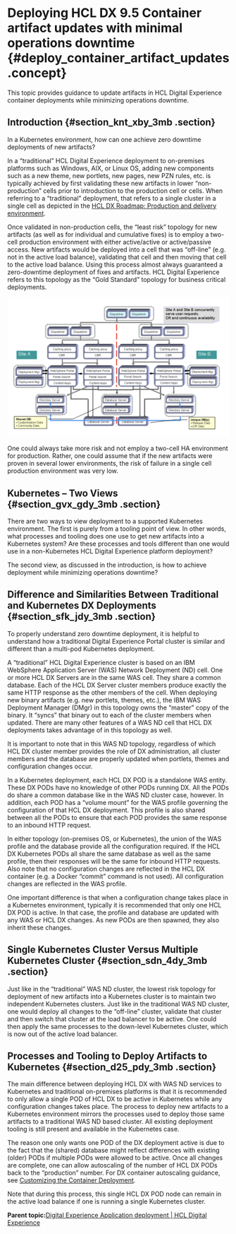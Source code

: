 # Deploying HCL DX 9.5 Container artifact updates with minimal operations downtime {#deploy_container_artifact_updates .concept}

This topic provides guidance to update artifacts in HCL Digital Experience container deployments while minimizing operations downtime.

## Introduction {#section_knt_xby_3mb .section}

In a Kubernetes environment, how can one achieve zero downtime deployments of new artifacts?

In a “traditional” HCL Digital Experience deployment to on-premises platforms such as Windows, AIX, or Linux OS, adding new components such as a new theme, new portlets, new pages, new PZN rules, etc. is typically achieved by first validating these new artifacts in lower “non-production” cells prior to introduction to the production cell or cells. When referring to a “traditional” deployment, that refers to a single cluster in a single cell as depicted in the [HCL DX Roadmap: Production and delivery environment](../install/rm_production_cluster.html).

Once validated in non-production cells, the “least risk” topology for new artifacts \(as well as for individual and cumulative fixes\) is to employ a two-cell production environment with either active/active or active/passive access. New artifacts would be deployed into a cell that was “off-line” \(e.g. not in the active load balance\), validating that cell and then moving that cell to the active load balance. Using this process almost always guaranteed a zero-downtime deployment of fixes and artifacts. HCL Digital Experience refers to this topology as the “Gold Standard” topology for business critical deployments.

![](../assets/HCL_DX_High%20Availability_Gold_Standard_topology.jpg "HCL Digital Experience High Availability “Gold Standard” topology")

One could always take more risk and not employ a two-cell HA environment for production. Rather, one could assume that if the new artifacts were proven in several lower environments, the risk of failure in a single cell production environment was very low.

## Kubernetes – Two Views {#section_gvx_gdy_3mb .section}

There are two ways to view deployment to a supported Kubernetes environment. The first is purely from a tooling point of view. In other words, what processes and tooling does one use to get new artifacts into a Kubernetes system? Are these processes and tools different than one would use in a non-Kubernetes HCL Digital Experience platform deployment?

The second view, as discussed in the introduction, is how to achieve deployment while minimizing operations downtime?

## Difference and Similarities Between Traditional and Kubernetes DX Deployments {#section_sfk_jdy_3mb .section}

To properly understand zero downtime deployment, it is helpful to understand how a traditional Digital Experience Portal cluster is similar and different than a multi-pod Kubernetes deployment.

A “traditional” HCL Digital Experience cluster is based on an IBM WebSphere Application Server \(WAS\) Network Deployment \(ND\) cell. One or more HCL DX Servers are in the same WAS cell. They share a common database. Each of the HCL DX Server cluster members produce exactly the same HTTP response as the other members of the cell. When deploying new binary artifacts \(e.g. new portlets, themes, etc.\), the IBM WAS Deployment Manager \(DMgr\) in this topology owns the “master” copy of the binary. It “syncs” that binary out to each of the cluster members when updated. There are many other features of a WAS ND cell that HCL DX deployments takes advantage of in this topology as well.

It is important to note that in this WAS ND topology, regardless of which HCL DX cluster member provides the role of DX administration, all cluster members and the database are properly updated when portlets, themes and configuration changes occur.

In a Kubernetes deployment, each HCL DX POD is a standalone WAS entity. These DX PODs have no knowledge of other PODs running DX. All the PODs do share a common database like in the WAS ND cluster case, however. In addition, each POD has a “volume mount” for the WAS profile governing the configuration of that HCL DX deployment. This profile is also shared between all the PODs to ensure that each POD provides the same response to an inbound HTTP request.

In either topology \(on-premises OS, or Kubernetes\), the union of the WAS profile and the database provide all the configuration required. If the HCL DX Kubernetes PODs all share the same database as well as the same profile, then their responses will be the same for inbound HTTP requests. Also note that no configuration changes are reflected in the HCL DX container \(e.g. a Docker “commit” command is not used\). All configuration changes are reflected in the WAS profile.

One important difference is that when a configuration change takes place in a Kubernetes environment, typically it is recommended that only one HCL DX POD is active. In that case, the profile and database are updated with any WAS or HCL DX changes. As new PODs are then spawned, they also inherit these changes.

## Single Kubernetes Cluster Versus Multiple Kubernetes Cluster {#section_sdn_4dy_3mb .section}

Just like in the “traditional” WAS ND cluster, the lowest risk topology for deployment of new artifacts into a Kubernetes cluster is to maintain two independent Kubernetes clusters. Just like in the traditional WAS ND cluster, one would deploy all changes to the “off-line” cluster, validate that cluster and then switch that cluster at the load balancer to be active. One could then apply the same processes to the down-level Kubernetes cluster, which is now out of the active load balancer.

## Processes and Tooling to Deploy Artifacts to Kubernetes {#section_d25_pdy_3mb .section}

The main difference between deploying HCL DX with WAS ND services to Kubernetes and traditional on-premises platforms is that it is recommended to only allow a single POD of HCL DX to be active in Kubernetes while any configuration changes takes place. The process to deploy new artifacts to a Kubernetes environment mirrors the processes used to deploy those same artifacts to a traditional WAS ND based cluster. All existing deployment tooling is still present and available in the Kubernetes case.

The reason one only wants one POD of the DX deployment active is due to the fact that the \(shared\) database might reflect differences with existing \(older\) PODs if multiple PODs were allowed to be active. Once all changes are complete, one can allow autoscaling of the number of HCL DX PODs back to the “production” number. For DX container autoscaling guidance, see [Customizing the Container Deployment](customizing_container_deployment.html).

Note that during this process, this single HCL DX POD node can remain in the active load balance if one is running a single Kubernetes cluster.

**Parent topic:**[Digital Experience Application deployment \| HCL Digital Experience](../containerization/ci_cd.md)

